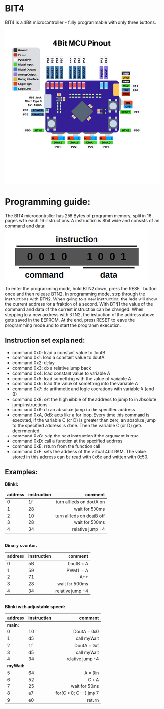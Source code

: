 # BIT4
BIT4 is a 4Bit microcontroller - fully programmable with only three buttons.

![pinout](hardware/v1.0/pinout.png)

# Programming guide:

The BIT4 microcontroller has 256 Bytes of programm memory, split in 16 pages with each 16 instructions.
A instruction is 8bit wide and consists of an command and data:
\
![instruction](img/instruction.png)
\
To enter the programming mode, hold BTN2 down, press the RESET button once and then release BTN2.
In programming mode, step through the instructions with BTN2. When going to a new instruction, 
the leds will show the current address for a fraktion of a second.
With BTN1 the value of the command and data of the current instruction can be changed.
When stepping to a new address with BTN2, the instuction of the address above gets saved in the EEPROM.
At the end, press RESET to leave the programming mode and to start the programm execution.

## Instruction set explained:

- command 0x0: load a constant value to doutB
- command 0x1: load a constant value to doutA
- command 0x2: delay
- command 0x3: do a relative jump back
- command 0x4: load constant value to variable A
- command 0x5: load something with the value of variable A
- command 0x6: load the value of something into the variable A
- command 0x7: do arithmetic and logic operations with variable A (and B)
- command 0x8: set the high nibble of the address to jump to in absolute jump instructions
- command 0x9: do an absolute jump to the specified address
- command 0xA, 0xB: acts like a for loop. Every time this command is executed,
  if the variable C (or D) is greater than zero, an absolute jump to the specified address is done.
  Then the variable C (or D) gets decremented. 
- command 0xC: skip the next instruction if the argument is true
- command 0xD: call a function at the specified address
- command 0xE: return from the function call
- command 0xF: sets the address of the virtual 4bit RAM. 
  The value stored in this address can be read with 0x6e and written with 0x50.

## Examples:


**Blinki:**

| address | instruction |                    comment |
| :------ | :---------- | -------------------------: |
| 0       | 1f          |  turn all leds on doutA on |
| 1       | 28          |             wait for 500ms |
| 2       | 10          | turn all leds on doutB off |
| 3       | 28          |             wait for 500ms |
| 4       | 34          |           relative jump -4 |

\
**Binary counter:**

| address | instruction |          comment |
| :------ | :---------- | ---------------: |
| 0       | 5B          |        DoutB = A |
| 1       | 59          |         PWM1 = A |
| 2       | 71          |              A++ |
| 3       | 28          |   wait for 500ms |
| 4       | 34          | relative jump -4 |

\
**Blinki with adjustable speed:**

| address   | instruction |               comment |
| :-------- | :---------- | --------------------: |
| **main:** |
| 0         | 10          |           DoutA = 0x0 |
| 1         | d5          |           call myWait |
| 2         | 1f          |           DoutA = 0xf |
| 3         | d5          |           call myWait |
| 4         | 34          |      relative jump -4 |
| **myWait:** |
| 5         | 64          |               A = Din |
| 6         | 52          |                 C = A |
| 7         | 25          |         wait for 50ms |
| 8         | a7          | for(C > 0; C--) jmp 7 |
| 9         | e0          |                return |